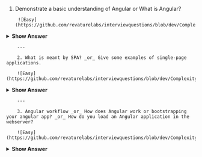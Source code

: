 1. Demonstrate a basic understanding of Angular or What is Angular?

        ![Easy](https://github.com/revaturelabs/interviewquestions/blob/dev/ComplexityTags/simple%20(2).svg)

<details markdown="1">
<summary> <b>Show Answer</b></summary>

<blockquote markdown="1">

- Angular is a typescript-based web application framework used to create & build web apps
        - It allows us to create Single Page Applications (SPA)
        - Gmail, Youtube, and PayPal apps are developed using Angular

</blockquote>
</details>

        ---

        2. What is meant by SPA? _or_ Give some examples of single-page applications.

        ![Easy](https://github.com/revaturelabs/interviewquestions/blob/dev/ComplexityTags/simple%20(2).svg)

<details markdown="1">
<summary> <b>Show Answer</b></summary>

<blockquote markdown="1">

- It is a single web page, website, or web application that works within a web browser and loads just a single document.
        - It does not need page reloading during its usage, and most of its content remains the same while only some of it needs updating.
        - **Gmail**, **Facebook**, **Trello**, **Google Maps**, etc., all are Single Page Applications that offer an outstanding user experience in the browser with no page reloading.

</blockquote>
</details>

        ---

        3. Angular workflow _or_ How does Angular work or bootstrapping your angular app? _or_ How do you load an Angular application in the webserver?

        ![Easy](https://github.com/revaturelabs/interviewquestions/blob/dev/ComplexityTags/simple%20(2).svg)

<details markdown="1">
<summary> <b>Show Answer</b></summary>

<blockquote markdown="1">

- Flow: `angular.json`-> `main.ts` -> `AppModule` -> `AppModule` -> `index.html`.
        - Every Angular app consists of a file named `angular.json` . This file will contain all the configurations of the app. While building the app, the builder looks at this file to find the entry point of the application.

        ![image](https://user-images.githubusercontent.com/103101208/185569359-55632ef6-971e-47d9-a7bf-96a1de37026e.png)

        - Inside the build section, the main property of the options object defines the entry point of the application which in this case is `main.ts`.
        - `main.ts` is the entry point of the angular application.
        - The `main.ts` file creates a browser environment for the application to run, and, along with this, it also calls a function called bootstrap module, which bootstraps the application. These two steps are performed in the following order inside the `main.ts` file:

        ![image](https://user-images.githubusercontent.com/103101208/185569651-35a2ba9f-73fc-43c6-8548-0a24daac640b.png)
        - In the above line of code, `AppModule` is getting bootstrapped.
        - The `AppModule` is declared in the `app.module.ts` file. This module contains declarations of all the components.
        - Below is an example of the `app.module.ts` file:

        ![image](https://user-images.githubusercontent.com/103101208/185569778-9ff0d34a-b0e2-4701-a1db-21919ebd3ad7.png)

        - As one can see in the above file, `AppComponent` is getting bootstrapped.
        - This component is defined in the `app.component.ts` file. This file interacts with the webpage and serves data to it.
        - Below is an example of the `app.component.ts` file:

        ![image](https://user-images.githubusercontent.com/103101208/185569886-8ca076a7-6633-4d61-beb5-0d673014b347.png)

        - After this, Angular calls the `index.html` file. This file consequently calls the root component that is `app-root`.
        - This is how the `index.html` file looks:

        ![image](https://user-images.githubusercontent.com/103101208/185569990-6c67e5b0-d9a6-4340-b2f0-dcd9a9f738c5.png)

        - The HTML template of the root component is displayed inside the `<app-root>` tags.
        - This is how every angular application works. Or This is how angular applications get bootstrapped

        </blockquote>
        </details>

        ---

        4. How SPA is different from traditional webapplicationsn?

        ![Easy](https://github.com/revaturelabs/interviewquestions/blob/dev/ComplexityTags/simple%20(2).svg)

        <details markdown="1">
        <summary><b>Show Answer</b></summary>
        <blockquote markdown="1">

        - In traditional web technology, the client requests for a web page (HTML/JSP) and the server sends the resource (or HTML page), and the client again requests for another page and the server responds with another resource.
        - The problem here is a lot of time is consumed in the requesting/responding or due to a lot of reloading.
        - Whereas, in the SPA technology, we maintain only one page (`index.html`) even though the URL keeps on changing.

        </blockquote>

        </details>

        ---

        5. Have you used Angular in your project? Can you list some of the features of Angular?

        ![Easy](https://github.com/revaturelabs/interviewquestions/blob/dev/ComplexityTags/simple%20(2).svg)

        <details markdown="1">
        <summary><b>Show Answer</b></summary>
        <blockquote markdown="1">

        Yes, used Angular.

        - Angular written using TypeScript
        - Angular uses Databinding and Routing
        - Angular uses Jasmine testing framework

        </blockquote>
        </details>

        ---

        6. In SPA, after the initial page load, does the server send any more HTML to you?

        ![Medium](https://github.com/revaturelabs/interviewquestions/blob/dev/ComplexityTags/Medium%20(2).svg)

        <details markdown="1">
        <summary><b>Show Answer</b></summary>
        <blockquote markdown="1">

        On a SPA, after the initial page load, no more HTML gets sent over the network. Instead, only data gets requested from the server (or sent to the server).

        </blockquote>
        </details>

        ---

        7. Does refreshing a whole page needed in SPA?

        ![Medium](https://github.com/revaturelabs/interviewquestions/blob/dev/ComplexityTags/Medium%20(2).svg)

        <details markdown="1">
        <summary> <b>Show Answer</b></summary>
        <blockquote markdown="1">

        In a SPA, a page refresh never occurs; instead, all necessary HTML, JavaScript, and CSS code are either retrieved by the browser with a single page load, or the appropriate resources are dynamically loaded and added to the page as necessary, usually in response to user actions.

        </blockquote>
        </details>

        ---

        8. What are some advantages of Angular?

        ![Easy](https://github.com/revaturelabs/interviewquestions/blob/dev/ComplexityTags/simple%20(2).svg)

        <details markdown="1">
        <summary> <b>Show Answer</b></summary>

        <blockquote markdown="1">

        - Effective cross-platform development
        - Two-way data binding in Angular will help users to exchange data from the component to the view and the room view to the component.  It will help users to establish communication bi-directionally.
        - The Angular command-line interface (CLI) makes the developer’s job easier because it offers a set of helpful tools for coding.
        - Angular offers powerful DI (dependency injection) instruments and services to resolve various productivity issues and speed up the development process.
        - Modularity of angular application makes our code readable and testable

        </blockquote>

        </details>

        ---

        9. What do you choose between Traditional Web Apps and Single Page Apps _or_ What do you choose between Multiple Page Apps and Single Page Apps

        ![Medium](https://github.com/revaturelabs/interviewquestions/blob/dev/ComplexityTags/Medium%20(2).svg)

        <details markdown="1">
        <summary> <b>Show Answer</b></summary>
        <blockquote markdown="1">

        Choose based on the explanation given
        </blockquote>

        <details markdown="1">
        <summary><b>Explanation</b></summary>
        <blockquote markdown="1">

        Use traditional web applications or MPA when:
        - Your application's client-side requirements are simple or even read-only.
        - Your application needs to function in browsers without JavaScript support.

        Use a SPA when:

        - Your application must expose a rich user interface with many features.
        - Your team is familiar with JavaScript, or TypeScript.
        - Your application must already expose an API for other (internal or public) clients.

        Both SPA and MPA are not flawless as they have their pros and cons. SPA is the best choice if you care about **speed and code reusability** that can be applied to develop a **mobile app**. However, it has deficiencies in SEO optimization. MPAs win in case you strive to be **ranked higher in Google**, and it is more scalable but much slower than single-page applications.

        Choosing the best option, you should always have your business goals and requirements in mind.

        </blockquote>
        </details>
        </details>

        ---

        10. How is SPA different from MPA?

        ![Easy](https://github.com/revaturelabs/interviewquestions/blob/dev/ComplexityTags/simple%20(2).svg)

        <details markdown="1">
        <summary> <b>Show Answer</b></summary>
        <blockquote markdown="1">

        A SPA is an app that works inside a browser and does not require page reloading during use.

        On the other hand, an MPA multiple-page application) is considered a more traditional approach to app development. The multi-page design pattern requires a page reload every time the content changes. It’s a preferred option for large companies with extensive product portfolios, such as e-commerce businesses.

        </blockquote>
        </details>

        ---

        11. Difference between Angular JS and Angular 4 +

        ![Easy](https://github.com/revaturelabs/interviewquestions/blob/dev/ComplexityTags/simple%20(2).svg)

        <details markdown="1">
        <summary> <b>Show Answer</b></summary>
        <blockquote markdown="1">

        | **Angular JS**                                                                                     | **Angular 4**                                                                                                                    |
        | -------------------------------------------------------------------------------------------------- | -------------------------------------------------------------------------------------------------------------------------------- |
        | Uses MVC architecture to build the applications.                                                   | Uses component-based UI to build the applications.                                                                               |
        | AngularJS is written in JavaScript.                                                                | Angular is compatible with the most recent versions of TypeScript that have powerful type-checking and object-oriented features. |
        | To bind an image/property or an event with AngularJS, you have to remember the right ng directive. | Angular focuses on “()” for event binding and “\[ \]” for property binding.                                                      |
        | AngularJS doesn't support mobiles.                                                                 | Angular support mobiles.                                                                                                         |

        </blockquote>

        </details>

        ---

        12. Difference between Angular 2 and Angular 4

        ![Easy](https://github.com/revaturelabs/interviewquestions/blob/dev/ComplexityTags/simple%20(2).svg)

        <details markdown="1">
        <summary> <b>Show Answer</b></summary>
        <blockquote markdown="1">

        | **Angular 2**                                                                      | **Angular 4**                                                                                       |
        | ---------------------------------------------------------------------------------- | --------------------------------------------------------------------------------------------------- |
        | Angular v2.0 uses Typescript, a superset of JavaScript, for writing the application. | Angular v4.0 serves to be compatible with the new version of TypeScript 2.1 as well as TypeScript 2.2. |
        | Code is not Reduced much                                                           | Reduce the size of the generated bundled code up to 60%                                             |

        </blockquote>

        </details>

        ---

        13. What are some common Angular CLI commands?

        ![Easy](https://github.com/revaturelabs/interviewquestions/blob/dev/ComplexityTags/simple%20(2).svg)

        <details markdown="1">
        <summary> <b>Show Answer</b></summary>
        <blockquote markdown="1">

        - `ng  new MyApp` – used to create an angular application named ‘MyApp’
        - `ng new MyApp  --routing`  - used to create an angular application named ‘MyApp’ with the routing module
        - `ng g c first` – used to create a component named ‘first’
        - `ng g p changePipe` – used to create pipe named `changePipe’
        - `ng g s user` -  used to create a service named ‘user’
        - `ng serve` – used to build, run and launch applications on HTTP port 4200
        - `ng serve -o` -  used to build, run and launch applications on HTTP port 4200, -o option automatically opens the browser to [ http://localhost:4200]( http://localhost:4200)

        </blockquote>
        </details>

        ---

        14. What does `ng` means?

        ![Easy](https://github.com/revaturelabs/interviewquestions/blob/dev/ComplexityTags/simple%20(2).svg)

        <details markdown="1">
        <summary> <b>Show Answer</b></summary>
        <blockquote markdown="1">

        - `ng` stands for A**ng**ular

        </blockquote>
        </details>

        ---

        15. List drawbacks and benefits of MPA _or_ List the advantages and disadvantages of MPA

        ![Easy](https://github.com/revaturelabs/interviewquestions/blob/dev/ComplexityTags/simple%20(2).svg)

        <details markdown="1">
        <summary> <b>Show Answer</b></summary>
        <blockquote markdown="1">

        Benefits:
        - Performs well on the search engine.
        - Provides a visual map of the web app to the user.

        Drawbacks:
        - Comparatively complex development
        - Coupled backend and frontend

        </blockquote>
        </details>

        ---

        16. List drawbacks and benefits of SPA _or_ List the advantages and disadvantages of SPA

        ![Easy](https://github.com/revaturelabs/interviewquestions/blob/dev/ComplexityTags/simple%20(2).svg)

        <details markdown="1">
        <summary> <b>Show Answer</b></summary>
        <blockquote markdown="1">

        Benefits:
        - Single Page Apps are smooth and fast.
        - They are easy to develop and deploy.
        - SPAs are easier to debug.
        - Can be transited to mobile apps by reusing the same backend code.

        Drawbacks:

        - SPAs perform poorly on the search engine. But now, with isomorphic rendering/server-side rendering even SPAs can be optimized for search engines too.
        - Single-page applications provide single-sharing links.
        - They are less secure compared to traditional multi-page apps because of their cross-site scripting.

        </blockquote>
        </details>

        ---

        17. What is the latest version of Angular?

        ![Easy](https://github.com/revaturelabs/interviewquestions/blob/dev/ComplexityTags/simple%20(2).svg)

        <details markdown="1">
        <summary> <b>Show Answer</b></summary>
        <blockquote markdown="1">

        - Angular 14 (as of August 2022)

        </blockquote>

        <details markdown="1">
        <summary> <b>Reference</b></summary>
        <blockquote markdown="1">

        [Angular versioning and releases](https://angular.io/guide/releases)

        </blockquote>
        </details> </details>

        ---

        18. Does Angular support mobiles?

        ![Easy](https://github.com/revaturelabs/interviewquestions/blob/dev/ComplexityTags/simple%20(2).svg)

        <details markdown="1">
        <summary> <b>Show Answer</b></summary>
        <blockquote markdown="1">

        Yes, we can create a mobile application using Angular Framework.

        </blockquote>
        </details>

        ---

        19. Why do we need Webpack?

        ![Medium](https://github.com/revaturelabs/interviewquestions/blob/dev/ComplexityTags/Medium%20(2).svg)

        <details markdown="1">
        <summary> <b>Show Answer</b></summary>
        <blockquote markdown="1">

        - In our web application, we use many javascript files that are added to the HTML pages via `<script>` tags.  For each user request, the browser loads these bunch of script files inside the HTML page. This is inefficient as it reduces the page speed since the browser requests each script file separately.
        - This can be solved by **bundling** several files together into one file to be downloaded by the browser in one single request.
        - **Module bundlers** are used to bundle a group of JavaScript modules with their dependencies and merge them into a single file in the correct order, which can be executed by the browser.
        - **Webpack** is a powerful static module bundler for JavaScript applications that packages all modules in our application into a bundle and serves it to the browser. Webpack builds a dependency graph when it processes the application.

        </blockquote>
        </details>

        ---

        20. Webpack builds a dependency graph. What does that mean? _or_ What is a dependency graph? How is it related to Webpack?

        ![Medium](https://github.com/revaturelabs/interviewquestions/blob/dev/ComplexityTags/Medium%20(2).svg)

        <details markdown="1">
        <summary> <b>Show Answer</b></summary>
        <blockquote markdown="1">

        - Any time one file depends on another, webpack treats this as a dependency. This allows webpack to take images or web fonts, and also provide them as dependencies for your application.

        - When webpack processes your application, it starts from a list of modules defined on the command line or in its configuration file. Starting from these entry points, webpack recursively builds a dependency graph that includes every module your application needs, then bundles all of those modules into a small number of bundles - often, only one - to be loaded by the browser.

        </blockquote>
        </details>

        ---

        21. How do you install Angular CLI?

        ![Easy](https://github.com/revaturelabs/interviewquestions/blob/dev/ComplexityTags/simple%20(2).svg)

        <details markdown="1">
        <summary> <b>Show Answer</b></summary>
        <blockquote markdown="1">

        Before installing Angular CLI, make sure the development environment includes Node.js and an npm package manager. Then, run the command `npm install -g @angular/clip on the terminal to install the Angular CLI using npm.

        </blockquote>
        </details>

        ---

        22. How do you create any angular application?

        ![Easy](https://github.com/revaturelabs/interviewquestions/blob/dev/ComplexityTags/simple%20(2).svg)

        <details markdown="1">
        <summary> <b>Show Answer</b></summary>
        <blockquote markdown="1">

        Run the CLI command `ng new my-app to create a new angular app with the `my-app` name.

        </blockquote>
        </details>

        ---

        23. Which port angular application will be launched?

        ![Easy](https://github.com/revaturelabs/interviewquestions/blob/dev/ComplexityTags/simple%20(2).svg)

        <details markdown="1">
        <summary> <b>Show Answer</b></summary>
        <blockquote markdown="1">

        4200

        </blockquote>
        </details>

        ---

        24. How `ng serve -o` different form `ng serve` command?

        ![Easy](https://github.com/revaturelabs/interviewquestions/blob/dev/ComplexityTags/simple%20(2).svg)

        <details markdown="1">
        <summary> <b>Show Answer</b></summary>
        <blockquote markdown="1">

        The `ng serve` command launches the server on HTTP port 4200, which watches our files and rebuilds the app as we make changes to those files. The --open (or just -o) option automatically opens the browser to [http://localhost:4200](http://localhost:4200).

        </blockquote>
        </details>

        ---

        25. How do you find the version of angular installed in our system?

        ![Easy](https://github.com/revaturelabs/interviewquestions/blob/dev/ComplexityTags/simple%20(2).svg)

        <details markdown="1">
        <summary> <b>Show Answer</b></summary>
        <blockquote markdown="1">

        To check the version of angular installed by running the `ng --version` or `ng v` command

        </blockquote>
        </details>

        ---

        26. How do you update angular to the latest version?

        ![Easy](https://github.com/revaturelabs/interviewquestions/blob/dev/ComplexityTags/simple%20(2).svg)

        <details markdown="1">
        <summary> <b>Show Answer</b></summary>
        <blockquote markdown="1">

        Run the `npm install -g @angular/cli@latest` command to update angular to the latest version.

        </blockquote>
        </details>

        ---

        27. What is the difference between `npm start` and `ng serve`?

        ![Medium](https://github.com/revaturelabs/interviewquestions/blob/dev/ComplexityTags/Medium%20(2).svg)

        <details markdown="1">
        <summary> <b>Show Answer</b></summary>
        <blockquote markdown="1">

        `npm start` will run whatever you have defined for the start command of the scripts object in your `package.json` file.

        So if it looks like this:
        ```ts
        "scripts": {
        "start": "ng serve"
        }
        ```

        Then `npm start` will run `ng serve.

        The `ng serve` commis and used when developing your application locally. It starts up a local development server, which will serve your application while you are developing it.

        </blockquote>
        </details>

        ---

        28. How to deploy the angular app to production?

        ![Medium](https://github.com/revaturelabs/interviewquestions/blob/dev/ComplexityTags/Medium%20(2).svg)

        <details markdown="1">
        <summary> <b>Show Answer</b></summary>
        <blockquote markdown="1">

        - `ng build` command is used to build your application and deploy it.
        - `ng serve --prod` command to run when building your application for a production environment

        </blockquote>
        </details>

        ---

        29. What kind of files we can find in the _e2e_ folder and node_modules folder?

        ![Easy](https://github.com/revaturelabs/interviewquestions/blob/dev/ComplexityTags/simple%20(2).svg)

        <details markdown="1">
        <summary> <b>Show Answer</b></summary>
        <blockquote markdown="1">

        The _e2e_ folder at the top level contains source files for a set of end-to-end tests and test-specific configuration files. The _node_modules_ folder provides npm packages to the entire workspace.

        </blockquote>
        </details>

        ---

        30. What are files we can find under the _src_ folder?

        ![Easy](https://github.com/revaturelabs/interviewquestions/blob/dev/ComplexityTags/simple%20(2).svg)

        <details markdown="1">
        <summary> <b>Show Answer</b></summary>
        <blockquote markdown="1">

        The _src_ folder contains the source files which give information about application logic, data, and assets. It has

        </blockquote>
        </details>

        ---
        31. What is the difference between the `angular.json` and `package.json` files?

        ![Easy](https://github.com/revaturelabs/interviewquestions/blob/dev/ComplexityTags/simple%20(2).svg)

        <details markdown="1">
        <summary> <b>Show Answer</b></summary>
        <blockquote markdown="1">

        `angular.json` - holds CLI configuration defaults for all projects in the workspace. It includes configuration options for the build, serves, and test tools.

        `package.json` - used to configure npm package dependencies that are available to all projects in the workspace.

        </blockquote>
        </details>

        ---
        32. What is the difference between `package.json` and `package-lock.json` files?

        ![Easy](https://github.com/revaturelabs/interviewquestions/blob/dev/ComplexityTags/simple%20(2).svg)

        <details markdown="1">
        <summary> <b>Show Answer</b></summary>
        <blockquote markdown="1">

        `package.json` - used to configure npm package dependencies that are available to all projects in the workspace.

        `package-lock.json` - this provides version information for all packages installed into _node_modules_ by the npm client.

        </blockquote>
        </details>

        ---

        33. Why do need to compile the Angular?

        ![Easy](https://github.com/revaturelabs/interviewquestions/blob/dev/ComplexityTags/simple%20(2).svg)

        <details markdown="1">
        <summary> <b>Show Answer</b></summary>
        <blockquote markdown="1">

        Angular is written using TypeScript. But, the browser only understands JavaScript. We need to compile the Angular, so angular applications require a compilation process before they can run in a browser.

        </blockquote>
        </details>

        ---

        34. Have you heard of the AOT compiler? If so, can you explain it?

        ![Easy](https://github.com/revaturelabs/interviewquestions/blob/dev/ComplexityTags/simple%20(2).svg)

        <details markdown="1">
        <summary> <b>Show Answer</b></summary>
        <blockquote markdown="1">

        The Angular ahead-of-time (AOT) compiler converts your Angular HTML and TypeScript code into efficient JavaScript code during the build phase before the browser downloads and runs that code. Compiling your application during the build process provides a faster rendering in the browser.

        </blockquote>
        </details>

        ---

        35. Do you recommend an AOT compiler? If yes, Justify.

        ![Easy](https://github.com/revaturelabs/interviewquestions/blob/dev/ComplexityTags/simple%20(2).svg)

        <details markdown="1">
        <summary> <b>Show Answer</b></summary>
        <blockquote markdown="1">

        Yes, I recommend the AOT compiler. Here are my reasons:

        - **Faster rendering**: With AOT, the browser downloads a pre-compiled version of the application. The browser loads executable code so it can render the application immediately, without waiting to compile the application first.
        - **Detect template errors earlier**: The AOT compiler detects and reports template binding errors during the build step before users can see them.
        - **Better Security**: AOT compiles HTML templates and components into JavaScript files long before they are served to the client. With no templates to read and no risky client-side HTML or JavaScript evaluation, there are fewer opportunities for injection attacks.

        </blockquote>
        </details>

        ---

        36. Can you tell me about the JIT compiler?

        ![Easy](https://github.com/revaturelabs/interviewquestions/blob/dev/ComplexityTags/simple%20(2).svg)

        <details markdown="1">
        <summary><b>Show Answer</b></summary>
        <blockquote markdown="1">

        Just in time (JIT) compiler provides compilation during the execution of the program at a run time before execution. In simple words, code gets compiled when it’s needed, not at the build time.

        </blockquote>
        </details>

        ---


        37. How JIT compiler differs from the AOT compiler?

        ![Easy](https://github.com/revaturelabs/interviewquestions/blob/dev/ComplexityTags/simple%20(2).svg)

        <details markdown="1">
        <summary><b>Show Answer</b></summary>
        <blockquote markdown="1">

        | JIT                                                                                            | AOT                                                                                                               |
        |------------------------------------------------------------------------------------------------|-------------------------------------------------------------------------------------------------------------------|
        | JIT downloads the compiler and compiles code exactly before Displaying it in the browser.         | AOT has already complied with the code while building your application, so it doesn’t have to compile at runtime. |
        | Loading in JIT is slower than the AOT because it needs to compile your application at runtime. | Loading in AOT is much quicker than the JIT because it already has compiled your code at build time.              |
        | JIT is more suitable for development mode.                                                     | AOT is much more suitable in the case of Production mode.                                                              |
        | Bundle size is higher compared to AOT.                                                          | Bundle size optimized in AOT, in results AOT bundle size is half the size of JIT bundles.                         |
        | You can run your app in JIT with this command: `ng build` OR `ng serve`                            | To run your app in AOT you have to provide –aot at the end like: `ng build --at OR `ng serve --not                 |
        | You can catch template binding errors at display time.                                          | You can catch the template error at building your application.                                                    |

        </blockquote>
        </details>

        ---

        38. When to use JIT Compiler?

        ![Easy](https://github.com/revaturelabs/interviewquestions/blob/dev/ComplexityTags/simple%20(2).svg)

        <details markdown="1">
        <summary><b>Show Answer</b></summary>
        <blockquote markdown="1">

        - If you have a big project or a situation where some of your components don’t come in use most of the time then you should use the Just in time compiler.
        - Just in Time compiler is best when your application is in local development

        </blockquote>
        </details>

        ---

        39. Let us take a most commonly used application, youtube or E-mail. How do you see Angular in this application?

        ![Easy](https://github.com/revaturelabs/interviewquestions/blob/dev/ComplexityTags/simple%20(2).svg)

        <details markdown="1">
        <summary> <b>Show Answer</b></summary>

        <blockquote markdown="1">

        - Angular is a typescript-based web application framework used to create & build web apps
        - It allows us to create Single Page Applications (SPA)
        - Angular written using TypeScript
        - Angular uses Databinding and Routing
        - Angular uses Jasmine testing framework

        **NOTE** - The candidate must come up with the angular points that they see in the application. Depends on the candidate. This makes the interviewer understand how far the candidate can relate a real-time application to the topic

        </blockquote>
        </details>

        ---

        40. Is Angular Javascript-based or Typescript based?

        ![Easy](https://github.com/revaturelabs/interviewquestions/blob/dev/ComplexityTags/simple%20(2).svg)

        <details markdown="1">
        <summary> <b>Show Answer</b></summary>

        <blockquote markdown="1">

        - AngularJS is written using JavaScript
        - Angular 2+  written using TypeScript

        </blockquote>
        </details>

        ---
